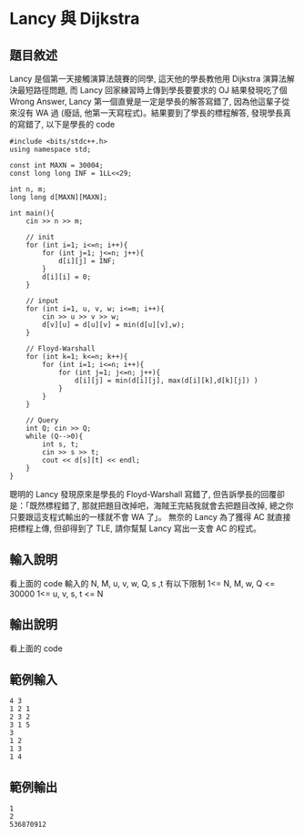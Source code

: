 # Lancy 與 Dijkstra

## 題目敘述
Lancy 是個第一天接觸演算法競賽的同學, 這天他的學長教他用 Dijkstra 演算法解決最短路徑問題, 而 Lancy 回家練習時上傳到學長要要求的 OJ 結果發現吃了個 Wrong Answer, Lancy 第一個直覺是一定是學長的解答寫錯了, 因為他這輩子從來沒有 WA 過 (廢話, 他第一天寫程式)。結果要到了學長的標程解答, 發現學長真的寫錯了, 以下是學長的 code

```
#include <bits/stdc++.h>
using namespace std;

const int MAXN = 30004;
const long long INF = 1LL<<29;

int n, m;
long long d[MAXN][MAXN];

int main(){
	cin >> n >> m;
	
	// init	
	for (int i=1; i<=n; i++){
		for (int j=1; j<=n; j++){
			d[i][j] = INF;
		}
		d[i][i] = 0;
	}
	
	// input
	for (int i=1, u, v, w; i<=m; i++){
		cin >> u >> v >> w;
		d[v][u] = d[u][v] = min(d[u][v],w);
	}
	
	// Floyd-Warshall
	for (int k=1; k<=n; k++){
		for (int i=1; i<=n; i++){
			for (int j=1; j<=n; j++){
				d[i][j] = min(d[i][j], max(d[i][k],d[k][j]) )
			}
		}
	}
	
	// Query
	int Q; cin >> Q;
	while (Q-->0){
		int s, t;
		cin >> s >> t;
		cout << d[s][t] << endl;
	}
}

```
聰明的 Lancy 發現原來是學長的 Floyd-Warshall 寫錯了, 但告訴學長的回覆卻是：「既然標程錯了, 那就把題目改掉吧，海賊王完結我就會去把題目改掉, 總之你只要跟這支程式輸出的一樣就不會 WA 了」。 
無奈的 Lancy 為了獲得 AC 就直接把標程上傳, 但卻得到了 TLE, 請你幫幫 Lancy 寫出一支會 AC 的程式。


## 輸入說明
看上面的 code
輸入的 N, M, u, v, w, Q, s ,t 有以下限制
1<= N, M, w, Q <= 30000
1<= u, v, s, t <= N


## 輸出說明
看上面的 code


## 範例輸入
```
4 3
1 2 1
2 3 2
3 1 5
3
1 2
1 3
1 4
```

## 範例輸出
```
1
2
536870912
```
